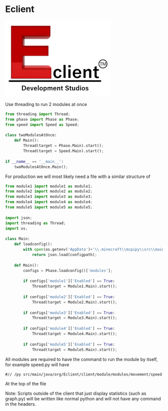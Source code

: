 # Eclient

![Eclient](media/branding/eclientTMofficial.png)

Use threading to run 2 modules at once
```python
from threading import Thread;
from phase import Phase as Phase;
from speed import Speed as Speed;

class twoModulesAtOnce:
    def Main():
        Thread(target = Phase.Main).start();
        Thread(target = Speed.Main).start();

if __name__ == '__main__':
    twoModulesAtOnce.Main();
```

For production we will most likely need a file with a similar structure of
```python
from module1 import module1 as module1;
from module2 import module2 as module2;
from module3 import module3 as module3;
from module4 import module4 as module4;
from module5 import module5 as module5;

import json;
import threading as Thread;
import os;

class Main:
    def loadconfig():
        with open(os.getenv('AppData')+'\\.minecraft\\mcpipy\\src\\main\\java\\org\\Eclient\\client\\Eclientconfig.json') as configpath:
            return json.load(configpath);

    def Main():
        configs = Phase.loadconfig()['modules'];

        if configs['module1']['Enabled'] == True:
            Thread(target = Module1.Main).start();

        if configs['module2']['Enabled'] == True:
            Thread(target = Module2.Main).start();

        if configs['module3']['Enabled'] == True:
            Thread(target = Module3.Main).start();

        if configs['module4']['Enabled'] == True:
            Thread(target = Module4.Main).start();

        if configs['module5']['Enabled'] == True:
            Thread(target = Module5.Main).start();
```

All modules are required to have the command to run the module by itself, for example speed.py
will have
```
#// /py src/main/java/org/Eclient/client/module/modules/movement/speed
```
At the top of the file



Note: Scripts outside of the client that just display statistics (such as graph.py) will be written
like normal python and will not have any command in the headers.